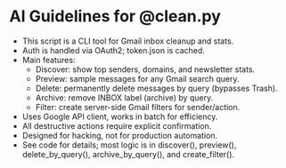 # AI Guidelines for @clean.py

- This script is a CLI tool for Gmail inbox cleanup and stats.
- Auth is handled via OAuth2; token.json is cached.
- Main features:
  - Discover: show top senders, domains, and newsletter stats.
  - Preview: sample messages for any Gmail search query.
  - Delete: permanently delete messages by query (bypasses Trash).
  - Archive: remove INBOX label (archive) by query.
  - Filter: create server-side Gmail filters for sender/action.
- Uses Google API client, works in batch for efficiency.
- All destructive actions require explicit confirmation.
- Designed for hacking, not for production automation.
- See code for details; most logic is in discover(), preview(), delete_by_query(), archive_by_query(), and create_filter().
